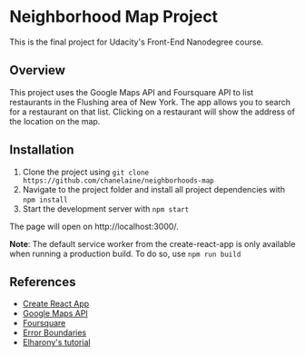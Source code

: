 # Neighborhood Map Project

This is the final project for Udacity's Front-End Nanodegree course.

## Overview
This project uses the Google Maps API and Foursquare API to list restaurants in the Flushing area of New York. The app allows you to search for a restaurant on that list. Clicking on a restaurant will show the address of the location on the map.

## Installation
1. Clone the project using `git clone https://github.com/chanelaine/neighborhoods-map`
2. Navigate to the project folder and install all project dependencies with `npm install`
3. Start the development server with `npm start`

The page will open on http://localhost:3000/.

**Note**: The default service worker from the create-react-app is only available when running a production build. To do so, use `npm run build`

## References
- [Create React App](https://facebook.github.io/create-react-app/docs/getting-started)
- [Google Maps API](https://developers.google.com/maps/documentation/javascript/tutorial)
- [Foursquare](https://developer.foursquare.com/docs)
- [Error Boundaries](https://reactjs.org/docs/error-boundaries.html)
- [Elharony's tutorial](https://github.com/elharony/Udacity-P8-Neighborhood-Map-Project-Explained)
